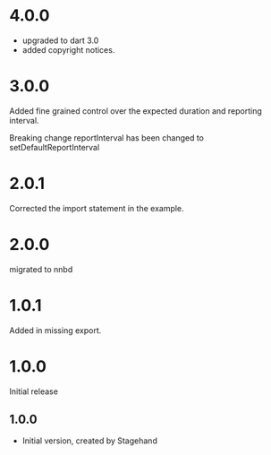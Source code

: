 # 4.0.0
- upgraded to dart 3.0
- added copyright notices.


# 3.0.0
Added fine grained control over the expected duration and reporting interval.


Breaking change
reportInterval has been changed to setDefaultReportInterval

# 2.0.1
Corrected the import statement in the example.

# 2.0.0
migrated to nnbd

# 1.0.1
Added in missing export.

# 1.0.0
Initial release

## 1.0.0

- Initial version, created by Stagehand
